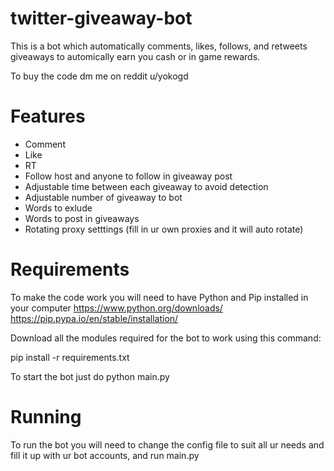 # twitter-giveaway-bot

This is a bot which automatically comments, likes, follows, and retweets giveaways to automically earn you cash or in game rewards.

To buy the code dm me on reddit u/yokogd 

# Features
* Comment
* Like 
* RT
* Follow host and anyone to follow in giveaway post 
* Adjustable time between each giveaway to avoid detection
* Adjustable number of giveaway to bot
* Words to exlude
* Words to post in giveaways
* Rotating proxy setttings (fill in ur own proxies and it will auto rotate) 

# Requirements
To make the code work you will need to have Python and Pip installed in your computer
https://www.python.org/downloads/
https://pip.pypa.io/en/stable/installation/

Download all the modules required for the bot to work using this command:

pip install -r requirements.txt

To start the bot just do
python main.py

# Running 
To run the bot you will need to change the config file to suit all ur needs and fill it up with ur bot accounts, and run main.py 

